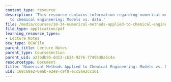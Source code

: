 ```yaml
---
content_type: resource
description: 'This resource contains information regarding numerical methods applied
  to chemical engineering: Models vs. data.'
file: /media/courses/10-34-numerical-methods-applied-to-chemical-engineering-fall-2015/168c68e26eabe2e8c9f0ecc5ae2cc161_MIT10_34F15_Lec28.pdf
file_type: application/pdf
learning_resource_types:
- Lecture Notes
ocw_type: OCWFile
parent_title: Lecture Notes
parent_type: CourseSection
parent_uid: a27bdb95-dd13-cb24-9276-77496d8a5c4a
resourcetype: Document
title: 'Numerical Methods Applied to Chemical Engineering: Models vs. Data 1'
uid: 168c68e2-6eab-e2e8-c9f0-ecc5ae2cc161
---
```

